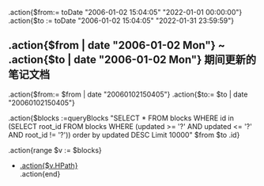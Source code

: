 .action{$from:= toDate "2006-01-02 15:04:05" "2022-01-01 00:00:00"}
.action{$to := toDate "2006-01-02 15:04:05" "2022-01-31 23:59:59"}

## .action{$from | date "2006-01-02  Mon"} \~  .action{$to | date "2006-01-02  Mon"} 期间更新的笔记文档


.action{$from:= $from | date "20060102150405"}
.action{$to:= $to | date "20060102150405"}

.action{$blocks :=queryBlocks "SELECT * FROM blocks WHERE id in (SELECT root_id FROM blocks WHERE (updated >= '?' AND updated <= '?' AND root_id != '?')) order by updated DESC Limit 10000" $from $to .id}


.action{range $v := $blocks}
- [.action{$v.HPath}](siyuan://block/.action{$v.ID})  
.action{end}
